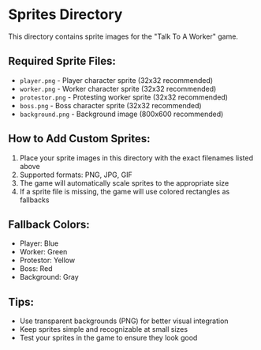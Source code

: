 # Sprites Directory

This directory contains sprite images for the "Talk To A Worker" game.

## Required Sprite Files:

- `player.png` - Player character sprite (32x32 recommended)
- `worker.png` - Worker character sprite (32x32 recommended)  
- `protestor.png` - Protesting worker sprite (32x32 recommended)
- `boss.png` - Boss character sprite (32x32 recommended)
- `background.png` - Background image (800x600 recommended)

## How to Add Custom Sprites:

1. Place your sprite images in this directory with the exact filenames listed above
2. Supported formats: PNG, JPG, GIF
3. The game will automatically scale sprites to the appropriate size
4. If a sprite file is missing, the game will use colored rectangles as fallbacks

## Fallback Colors:

- Player: Blue
- Worker: Green  
- Protestor: Yellow
- Boss: Red
- Background: Gray

## Tips:

- Use transparent backgrounds (PNG) for better visual integration
- Keep sprites simple and recognizable at small sizes
- Test your sprites in the game to ensure they look good 